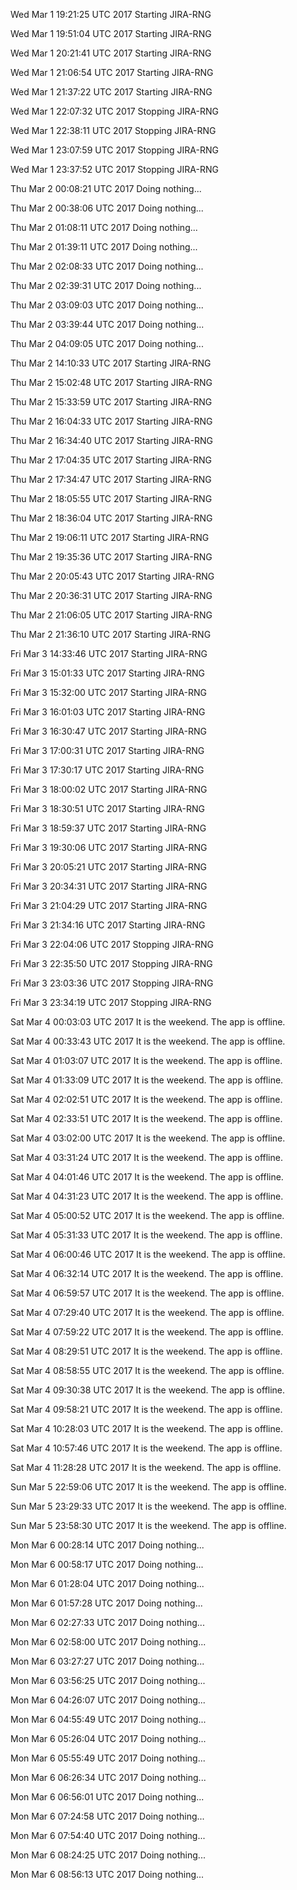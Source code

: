 
Wed Mar 1 19:21:25 UTC 2017 Starting JIRA-RNG

Wed Mar 1 19:51:04 UTC 2017 Starting JIRA-RNG

Wed Mar 1 20:21:41 UTC 2017 Starting JIRA-RNG

Wed Mar 1 21:06:54 UTC 2017 Starting JIRA-RNG

Wed Mar 1 21:37:22 UTC 2017 Starting JIRA-RNG

Wed Mar 1 22:07:32 UTC 2017 Stopping JIRA-RNG

Wed Mar 1 22:38:11 UTC 2017 Stopping JIRA-RNG

Wed Mar 1 23:07:59 UTC 2017 Stopping JIRA-RNG

Wed Mar 1 23:37:52 UTC 2017 Stopping JIRA-RNG

Thu Mar 2 00:08:21 UTC 2017 Doing nothing...

Thu Mar 2 00:38:06 UTC 2017 Doing nothing...

Thu Mar 2 01:08:11 UTC 2017 Doing nothing...

Thu Mar 2 01:39:11 UTC 2017 Doing nothing...

Thu Mar 2 02:08:33 UTC 2017 Doing nothing...

Thu Mar 2 02:39:31 UTC 2017 Doing nothing...

Thu Mar 2 03:09:03 UTC 2017 Doing nothing...

Thu Mar 2 03:39:44 UTC 2017 Doing nothing...

Thu Mar 2 04:09:05 UTC 2017 Doing nothing...

Thu Mar 2 14:10:33 UTC 2017 Starting JIRA-RNG

Thu Mar 2 15:02:48 UTC 2017 Starting JIRA-RNG

Thu Mar 2 15:33:59 UTC 2017 Starting JIRA-RNG

Thu Mar 2 16:04:33 UTC 2017 Starting JIRA-RNG

Thu Mar 2 16:34:40 UTC 2017 Starting JIRA-RNG

Thu Mar 2 17:04:35 UTC 2017 Starting JIRA-RNG

Thu Mar 2 17:34:47 UTC 2017 Starting JIRA-RNG

Thu Mar 2 18:05:55 UTC 2017 Starting JIRA-RNG

Thu Mar 2 18:36:04 UTC 2017 Starting JIRA-RNG

Thu Mar 2 19:06:11 UTC 2017 Starting JIRA-RNG

Thu Mar 2 19:35:36 UTC 2017 Starting JIRA-RNG

Thu Mar 2 20:05:43 UTC 2017 Starting JIRA-RNG

Thu Mar 2 20:36:31 UTC 2017 Starting JIRA-RNG

Thu Mar 2 21:06:05 UTC 2017 Starting JIRA-RNG

Thu Mar 2 21:36:10 UTC 2017 Starting JIRA-RNG

Fri Mar 3 14:33:46 UTC 2017 Starting JIRA-RNG

Fri Mar 3 15:01:33 UTC 2017 Starting JIRA-RNG

Fri Mar 3 15:32:00 UTC 2017 Starting JIRA-RNG

Fri Mar 3 16:01:03 UTC 2017 Starting JIRA-RNG

Fri Mar 3 16:30:47 UTC 2017 Starting JIRA-RNG

Fri Mar 3 17:00:31 UTC 2017 Starting JIRA-RNG

Fri Mar 3 17:30:17 UTC 2017 Starting JIRA-RNG

Fri Mar 3 18:00:02 UTC 2017 Starting JIRA-RNG

Fri Mar 3 18:30:51 UTC 2017 Starting JIRA-RNG

Fri Mar 3 18:59:37 UTC 2017 Starting JIRA-RNG

Fri Mar 3 19:30:06 UTC 2017 Starting JIRA-RNG

Fri Mar 3 20:05:21 UTC 2017 Starting JIRA-RNG

Fri Mar 3 20:34:31 UTC 2017 Starting JIRA-RNG

Fri Mar 3 21:04:29 UTC 2017 Starting JIRA-RNG

Fri Mar 3 21:34:16 UTC 2017 Starting JIRA-RNG

Fri Mar 3 22:04:06 UTC 2017 Stopping JIRA-RNG

Fri Mar 3 22:35:50 UTC 2017 Stopping JIRA-RNG

Fri Mar 3 23:03:36 UTC 2017 Stopping JIRA-RNG

Fri Mar 3 23:34:19 UTC 2017 Stopping JIRA-RNG

Sat Mar 4 00:03:03 UTC 2017 It is the weekend. The app is offline.

Sat Mar 4 00:33:43 UTC 2017 It is the weekend. The app is offline.

Sat Mar 4 01:03:07 UTC 2017 It is the weekend. The app is offline.

Sat Mar 4 01:33:09 UTC 2017 It is the weekend. The app is offline.

Sat Mar 4 02:02:51 UTC 2017 It is the weekend. The app is offline.

Sat Mar 4 02:33:51 UTC 2017 It is the weekend. The app is offline.

Sat Mar 4 03:02:00 UTC 2017 It is the weekend. The app is offline.

Sat Mar 4 03:31:24 UTC 2017 It is the weekend. The app is offline.

Sat Mar 4 04:01:46 UTC 2017 It is the weekend. The app is offline.

Sat Mar 4 04:31:23 UTC 2017 It is the weekend. The app is offline.

Sat Mar 4 05:00:52 UTC 2017 It is the weekend. The app is offline.

Sat Mar 4 05:31:33 UTC 2017 It is the weekend. The app is offline.

Sat Mar 4 06:00:46 UTC 2017 It is the weekend. The app is offline.

Sat Mar 4 06:32:14 UTC 2017 It is the weekend. The app is offline.

Sat Mar 4 06:59:57 UTC 2017 It is the weekend. The app is offline.

Sat Mar 4 07:29:40 UTC 2017 It is the weekend. The app is offline.

Sat Mar 4 07:59:22 UTC 2017 It is the weekend. The app is offline.

Sat Mar 4 08:29:51 UTC 2017 It is the weekend. The app is offline.

Sat Mar 4 08:58:55 UTC 2017 It is the weekend. The app is offline.

Sat Mar 4 09:30:38 UTC 2017 It is the weekend. The app is offline.

Sat Mar 4 09:58:21 UTC 2017 It is the weekend. The app is offline.

Sat Mar 4 10:28:03 UTC 2017 It is the weekend. The app is offline.

Sat Mar 4 10:57:46 UTC 2017 It is the weekend. The app is offline.

Sat Mar 4 11:28:28 UTC 2017 It is the weekend. The app is offline.

Sun Mar 5 22:59:06 UTC 2017 It is the weekend. The app is offline.

Sun Mar 5 23:29:33 UTC 2017 It is the weekend. The app is offline.

Sun Mar 5 23:58:30 UTC 2017 It is the weekend. The app is offline.

Mon Mar 6 00:28:14 UTC 2017 Doing nothing...

Mon Mar 6 00:58:17 UTC 2017 Doing nothing...

Mon Mar 6 01:28:04 UTC 2017 Doing nothing...

Mon Mar 6 01:57:28 UTC 2017 Doing nothing...

Mon Mar 6 02:27:33 UTC 2017 Doing nothing...

Mon Mar 6 02:58:00 UTC 2017 Doing nothing...

Mon Mar 6 03:27:27 UTC 2017 Doing nothing...

Mon Mar 6 03:56:25 UTC 2017 Doing nothing...

Mon Mar 6 04:26:07 UTC 2017 Doing nothing...

Mon Mar 6 04:55:49 UTC 2017 Doing nothing...

Mon Mar 6 05:26:04 UTC 2017 Doing nothing...

Mon Mar 6 05:55:49 UTC 2017 Doing nothing...

Mon Mar 6 06:26:34 UTC 2017 Doing nothing...

Mon Mar 6 06:56:01 UTC 2017 Doing nothing...

Mon Mar 6 07:24:58 UTC 2017 Doing nothing...

Mon Mar 6 07:54:40 UTC 2017 Doing nothing...

Mon Mar 6 08:24:25 UTC 2017 Doing nothing...

Mon Mar 6 08:56:13 UTC 2017 Doing nothing...

